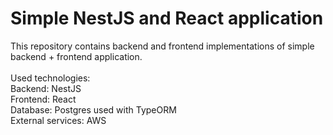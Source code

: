 # Simple NestJS and React application

This repository contains backend and frontend implementations of simple backend + frontend application.
<br />
<br />
Used technologies:
<br />
Backend: NestJS
<br />
Frontend: React
<br />
Database: Postgres used with TypeORM
<br />
External services: AWS

